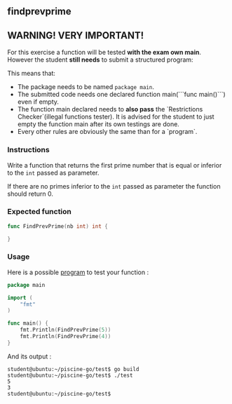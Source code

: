 ## findprevprime

## **WARNING! VERY IMPORTANT!**

For this exercise a function will be tested **with the exam own main**. However the student **still needs** to submit a structured program:

This means that:

- The package needs to be named `package main`.
- The submitted code needs one declared function main(\`\`\`func main()\`\`\`) even if empty.
- The function main declared needs to **also pass** the \`Restrictions Checker\`(illegal functions tester). It is advised for the student to just empty the function main after its own testings are done.
- Every other rules are obviously the same than for a \`program\`.

### Instructions

Write a function that returns the first prime number that is equal or inferior to the `int` passed as parameter.

If there are no primes inferior to the `int` passed as parameter the function should return 0.

### Expected function

```go
func FindPrevPrime(nb int) int {

}
```

### Usage

Here is a possible [program](TODO-LINK) to test your function :

```go
package main

import (
	"fmt"
)

func main() {
	fmt.Println(FindPrevPrime(5))
	fmt.Println(FindPrevPrime(4))
}
```

And its output :

```console
student@ubuntu:~/piscine-go/test$ go build
student@ubuntu:~/piscine-go/test$ ./test
5
3
student@ubuntu:~/piscine-go/test$
```
